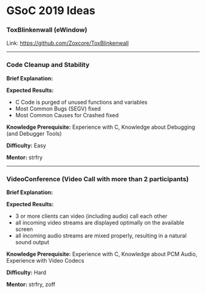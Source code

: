 # GSoC 2019 Ideas

### ToxBlinkenwall (eWindow)

Link: <a href="https://github.com/Zoxcore/ToxBlinkenwall">https://github.com/Zoxcore/ToxBlinkenwall</a>

___
### Code Cleanup and Stability

<b>Brief Explanation:</b>

<b>Expected Results:</b>
- C Code is purged of unused functions and variables
- Most Common Bugs (SEGV) fixed
- Most Common Causes for Crashed fixed

<b>Knowledge Prerequisite:</b> Experience with C, Knowledge about Debugging (and Debugger Tools)

<b>Difficulty:</b> Easy

<b>Mentor:</b> strfry

___
### VideoConference (Video Call with more than 2 participants)

<b>Brief Explanation:</b>

<b>Expected Results:</b>
- 3 or more clients can video (including audio) call each other
- all incoming video streams are displayed optimally on the available screen
- all incoming audio streams are mixed properly, resulting in a natural sound output

<b>Knowledge Prerequisite:</b> Experience with C, Knowledge about PCM Audio, Experience with Video Codecs

<b>Difficulty:</b> Hard

<b>Mentor:</b> strfry, zoff

